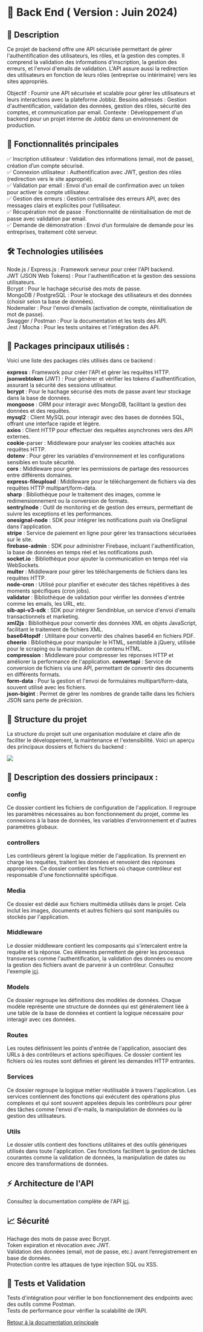 # 🎯 Back End ( Version : Juin 2024)

## 📖 Description
Ce projet de backend offre une API sécurisée permettant de gérer l'authentification des utilisateurs, les rôles, et la gestion des comptes. Il comprend la validation des informations d'inscription, la gestion des erreurs, et l'envoi d'emails de validation. L'API assure aussi la redirection des utilisateurs en fonction de leurs rôles (entreprise ou intérimaire) vers les sites appropriés.

Objectif : Fournir une API sécurisée et scalable pour gérer les utilisateurs et leurs interactions avec la plateforme Jobbiz.
Besoins adressés : Gestion d'authentification, validation des données, gestion des rôles, sécurité des comptes, et communication par email.
Contexte : Développement d'un backend pour un projet interne de Jobbiz dans un environnement de production.

## 🚀 Fonctionnalités principales
✅ Inscription utilisateur : Validation des informations (email, mot de passe), création d’un compte sécurisé.      
✅ Connexion utilisateur : Authentification avec JWT, gestion des rôles (redirection vers le site approprié).       
✅ Validation par email : Envoi d'un email de confirmation avec un token pour activer le compte utilisateur.        
✅ Gestion des erreurs : Gestion centralisée des erreurs API, avec des messages clairs et explicites pour l’utilisateur.        
✅ Récupération mot de passe : Fonctionnalité de réinitialisation de mot de passe avec validation par email.        
✅ Demande de démonstration : Envoi d’un formulaire de demande pour les entreprises, traitement côté serveur.       

## 🛠️ Technologies utilisées

Node.js / Express.js : Framework serveur pour créer l'API backend.      
JWT (JSON Web Tokens) : Pour l'authentification et la gestion des sessions utilisateurs.        
Bcrypt : Pour le hachage sécurisé des mots de passe.        
MongoDB / PostgreSQL : Pour le stockage des utilisateurs et des données (choisir selon ta base de données).     
Nodemailer : Pour l'envoi d’emails (activation de compte, réinitialisation de mot de passe).        
Swagger / Postman : Pour la documentation et les tests des API.     
Jest / Mocha : Pour les tests unitaires et l'intégration des API.       

## 🚀 Packages principaux utilisés :
Voici une liste des packages clés utilisés dans ce backend :

**express** : Framework pour créer l'API et gérer les requêtes HTTP.        
**jsonwebtoken** (JWT) : Pour générer et vérifier les tokens d'authentification, assurant la sécurité des sessions utilisateur.     
**bcrypt** : Pour le hachage sécurisé des mots de passe avant leur stockage dans la base de données.        
**mongoose** : ORM pour interagir avec MongoDB, facilitant la gestion des données et des requêtes.      
**mysql2** : Client MySQL pour interagir avec des bases de données SQL, offrant une interface rapide et légère.     
**axios** : Client HTTP pour effectuer des requêtes asynchrones vers des API externes.      
**cookie**-parser : Middleware pour analyser les cookies attachés aux requêtes HTTP.        
**dotenv** : Pour gérer les variables d'environnement et les configurations sensibles en toute sécurité.        
**cors** : Middleware pour gérer les permissions de partage des ressources entre différents domaines.       
**express-fileupload** : Middleware pour le téléchargement de fichiers via des requêtes HTTP multipart/form-data.       
**sharp** : Bibliothèque pour le traitement des images, comme le redimensionnement ou la conversion de formats.     
**sentry/node** : Outil de monitoring et de gestion des erreurs, permettant de suivre les exceptions et les performances.       
**onesignal-node** : SDK pour intégrer les notifications push via OneSignal dans l'application.     
**stripe** : Service de paiement en ligne pour gérer les transactions sécurisées sur le site.       
**firebase-admin** : SDK pour administrer Firebase, incluant l'authentification, la base de données en temps réel et les notifications push.        
**socket.io** : Bibliothèque pour ajouter la communication en temps réel via WebSockets.        
**multer** : Middleware pour gérer les téléchargements de fichiers dans les requêtes HTTP.      
**node-cron** : Utilisé pour planifier et exécuter des tâches répétitives à des moments spécifiques (cron jobs).        
**validator** : Bibliothèque de validation pour vérifier les données d'entrée comme les emails, les URL, etc.       
**sib-api-v3-sdk** : SDK pour intégrer Sendinblue, un service d'envoi d'emails transactionnels et marketing.        
**xml2js** : Bibliothèque pour convertir des données XML en objets JavaScript, facilitant le traitement de fichiers XML.        
**base64topdf** : Utilitaire pour convertir des chaînes base64 en fichiers PDF.     
**cheerio** : Bibliothèque pour manipuler le HTML, semblable à jQuery, utilisée pour le scraping ou la manipulation de contenu HTML.        
**compression** : Middleware pour compresser les réponses HTTP et améliorer la performance de l'application.
**convertapi** : Service de conversion de fichiers via une API, permettant de convertir des documents en différents formats.        
**form-data** : Pour la gestion et l'envoi de formulaires multipart/form-data, souvent utilisé avec les fichiers.       
**json-bigint** : Permet de gérer les nombres de grande taille dans les fichiers JSON sans perte de précision.      

## 📂 Structure du projet
La structure du projet suit une organisation modulaire et claire afin de faciliter le développement, la maintenance et l'extensibilité. Voici un aperçu des principaux dossiers et fichiers du backend :

 <img src="assets/structure.png" width="auto" height="auto" />


## 📝 Description des dossiers principaux :
### config
Ce dossier contient les fichiers de configuration de l'application. Il regroupe les paramètres nécessaires au bon fonctionnement du projet, comme les connexions à la base de données, les variables d'environnement et d'autres paramètres globaux.

### controllers
Les contrôleurs gèrent la logique métier de l'application. Ils prennent en charge les requêtes, traitent les données et renvoient des réponses appropriées. Ce dossier contient les fichiers où chaque contrôleur est responsable d'une fonctionnalité spécifique.

### Media
Ce dossier est dédié aux fichiers multimédia utilisés dans le projet. Cela inclut les images, documents et autres fichiers qui sont manipulés ou stockés par l'application.

### Middleware
Le dossier middleware contient les composants qui s'intercalent entre la requête et la réponse. Ces éléments permettent de gérer les processus transverses comme l'authentification, la validation des données ou encore la gestion des fichiers avant de parvenir à un contrôleur.
Consultez l'exemple [ici](docs/api.md).

### Models
Ce dossier regroupe les définitions des modèles de données. Chaque modèle représente une structure de données qui est généralement liée à une table de la base de données et contient la logique nécessaire pour interagir avec ces données.

### Routes
Les routes définissent les points d'entrée de l'application, associant des URLs à des contrôleurs et actions spécifiques. Ce dossier contient les fichiers où les routes sont définies et gèrent les demandes HTTP entrantes.

### Services
Ce dossier regroupe la logique métier réutilisable à travers l'application. Les services contiennent des fonctions qui exécutent des opérations plus complexes et qui sont souvent appelées depuis les contrôleurs pour gérer des tâches comme l'envoi d'e-mails, la manipulation de données ou la gestion des utilisateurs.

### Utils
Le dossier utils contient des fonctions utilitaires et des outils génériques utilisés dans toute l'application. Ces fonctions facilitent la gestion de tâches courantes comme la validation de données, la manipulation de dates ou encore des transformations de données.


## ⚡ Architecture de l'API
Consultez la documentation complète de l'API [ici](docs/api.md).


## 📈 Sécurité
Hachage des mots de passe avec Bcrypt.      
Token expiration et révocation avec JWT.        
Validation des données (email, mot de passe, etc.) avant l’enregistrement en base de données.       
Protection contre les attaques de type injection SQL ou XSS.        

## 🔧 Tests et Validation
Tests d'intégration pour vérifier le bon fonctionnement des endpoints avec des outils comme Postman.        
Tests de performance pour vérifier la scalabilité de l’API.     

[Retour à la documentation principale](../../README.md)